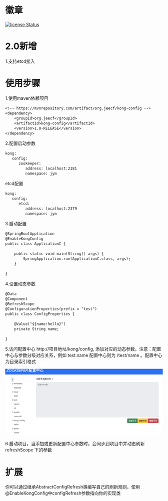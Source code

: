 # 徽章
[![license Status](https://img.shields.io/badge/License-Apache%202.0-blue.svg?branch=v2.0)](http://www.apache.org/licenses/LICENSE-2.0.txt)

# 2.0新增
1.支持etcd接入

# 使用步骤
1.使用maven依赖项目
``` 
<!-- https://mvnrepository.com/artifact/org.jeecf/kong-config -->
<dependency>
    <groupId>org.jeecf</groupId>
    <artifactId>kong-config</artifactId>
    <version>1.0-RELEASE</version>
</dependency>

```
2.配置启动参数
``` 
kong:
   config:
      zookeeper:
         address: localhost:2181
         namespace: jym
```
etcd配置
``` 
kong:
   config:
      etcd:
         address: localhost:2379
         namespace: jym
```
3.启动配置
``` 
@SpringBootApplication
@EnableKongConfig
public class ApplicationC {

    public static void main(String[] args) {
        SpringApplication.run(ApplicationC.class, args);
    }

}
```
4.设置动态参数
``` 
@Data
@Component
@RefreshScope
@ConfigurationProperties(prefix = "test")
public class ConfigProperties {
    
    @Value("${name:hello}")
    private String name;

}
```
5.访问配置中心  http://项目地址/kong/config, 添加对应的动态参数。注意：配置中心与参数分级对应关系，例如 test.name 配置中心则为 /test/name 。配置中心为目录索引格式

![Alt text](https://github.com/jianym/meditate-static/blob/master/img/kong-config-view.png)


6.启动项目，当添加或更新配置中心参数时，会同步到项目中并动态刷新 refreshScope 下的参数

# 扩展
 你可以通过继承AbstractConfigRefresh类编写自己的刷新规则，使用@EnableKongConfig中configRefresh参数指向你的实现类

